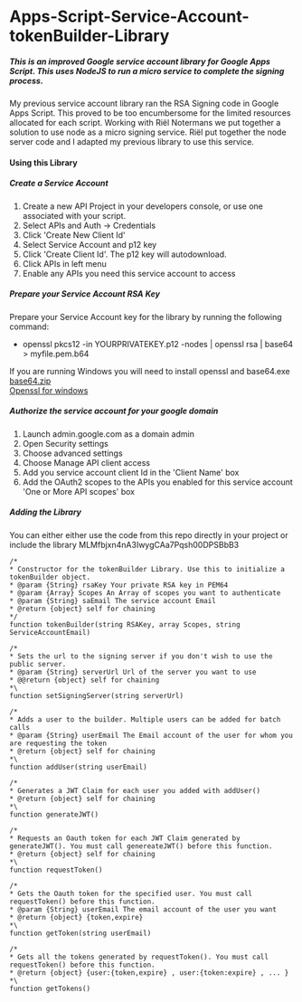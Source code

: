 # Apps-Script-Service-Account-tokenBuilder-Library  
##### This is an improved Google service account library for Google Apps Script. This uses NodeJS to run a micro service to complete the signing process.  

My previous service account library ran the RSA Signing code in Google Apps Script. This proved to be too encumbersome for the limited resources allocated for each script.  Working with Riël Notermans we put together a solution to use node as a micro signing service.  Riël put together the node server code and I adapted my previous library to use this service.  

#### Using this Library  
##### Create a Service Account
1) Create a new API Project in your developers console, or use one associated with your script.   
2) Select APIs and Auth -> Credentials  
3) Click 'Create New Client Id'  
4) Select Service Account and p12 key  
5) Click 'Create Client Id'. The p12 key will autodownload.  
6) Click APIs in left menu  
7) Enable any APIs you need this service account to access  

##### Prepare your Service Account RSA Key  
Prepare your Service Account key for the library by running the following command:  
 - openssl pkcs12 -in YOURPRIVATEKEY.p12 -nodes | openssl rsa | base64 > myfile.pem.b64  

If you are running Windows you will need to install openssl and base64.exe  
[base64.zip](https://drive.google.com/open?id=0B_j9_-NbJQQDQ2xNUEloMlV1b1U)  
[Openssl for windows](http://slproweb.com/products/Win32OpenSSL.html)  
  
##### Authorize the service account for your google domain  
 1) Launch admin.google.com as a domain admin  
 2) Open Security settings  
 3) Choose advanced settings  
 4) Choose Manage API client access  
 5) Add you service account client Id in the 'Client Name' box  
 6) Add the OAuth2 scopes to the APIs you enabled for this service account 'One or More API scopes' box  
   
   
##### Adding the Library  
You can either either use the code from this repo directly in your project or include the library MLMfbjxn4nA3IwygCAa7Pqsh00DPSBbB3  
  
    
    /*  
    * Constructor for the tokenBuilder Library. Use this to initialize a tokenBuilder object.  
    * @param {String} rsaKey Your private RSA key in PEM64  
    * @param {Array} Scopes An Array of scopes you want to authenticate    
    * @param {String} saEmail The service account Email  
    * @return {object} self for chaining  
    */  
    function tokenBuilder(string RSAKey, array Scopes, string ServiceAccountEmail)   
      
    /*  
    * Sets the url to the signing server if you don't wish to use the public server.  
    * @param {String} serverUrl Url of the server you want to use  
    * @@return {object} self for chaining  
    *\  
    function setSigningServer(string serverUrl)  
      
    /*  
    * Adds a user to the builder. Multiple users can be added for batch calls  
    * @param {String} userEmail The Email account of the user for whom you are requesting the token  
    * @return {object} self for chaining  
    *\  
    function addUser(string userEmail)   
      
    /*  
    * Generates a JWT Claim for each user you added with addUser()    
    * @return {object} self for chaining  
    *\  
    function generateJWT()    
      
    /*  
    * Requests an Oauth token for each JWT Claim generated by generateJWT(). You must call genereateJWT() before this function.  
    * @return {object} self for chaining  
    *\  
    function requestToken()   
      
    /*  
    * Gets the Oauth token for the specified user. You must call requestToken() before this function.  
    * @param {String} userEmail The email account of the user you want  
    * @return {object} {token,expire}  
    *\  
    function getToken(string userEmail)  
      
    /*  
    * Gets all the tokens generated by requestToken(). You must call requestToken() before this function.  
    * @return {object} {user:{token,expire} , user:{token:expire} , ... }   
    *\  
    function getTokens()  
  
  
